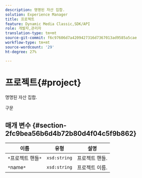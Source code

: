 ```yaml
---
description: 명명된 자산 집합.
solution: Experience Manager
title: 프로젝트
feature: Dynamic Media Classic,SDK/API
role: 개발자,관리자
translation-type: tm+mt
source-git-commit: f6c97606d7a4209427316d7367013ad9585a5cae
workflow-type: tm+mt
source-wordcount: '29'
ht-degree: 27%

---
```



# 프로젝트{#project}

명명된 자산 집합.

구문

## 매개 변수 {#section-2fc9bea56b6d4b72b80d4f04c5f9b862}

| 이름 | 유형 | 설명 |
|---|---|---|
| `*`프로젝트 핸들`*` | `xsd:string` | 프로젝트 핸들. |
| `*`name`*` | `xsd:string` | 프로젝트 이름. |


